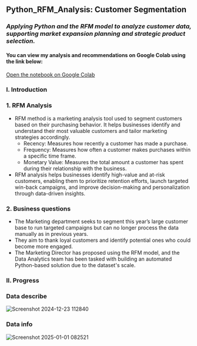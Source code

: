 ## Python_RFM_Analysis: Customer Segmentation
### *Applying Python and the RFM model to analyze customer data, supporting market expansion planning and strategic product selection.*

#### You can view my analysis and recommendations on Google Colab using the link below:
[Open the notebook on Google Colab](https://colab.research.google.com/drive/1nj2g1ERs0GbQwXVqR42E_NyIbSgyOqF1)

### I. Introduction
### 1. RFM Analysis
- RFM method is a marketing analysis tool used to segment customers based on their purchasing behavior. It helps businesses identify and understand their most valuable customers and tailor marketing strategies accordingly.
  + Recency: Measures how recently a customer has made a purchase.
  + Frequency: Measures how often a customer makes purchases within a specific time frame.
  + Monetary Value: Measures the total amount a customer has spent during their relationship with the business.
- RFM analysis helps businesses identify high-value and at-risk customers, enabling them to prioritize retention efforts, launch targeted win-back campaigns, and improve decision-making and personalization through data-driven insights.

### 2. Business questions
- The Marketing department seeks to segment this year’s large customer base to run targeted campaigns but can no longer process the data manually as in previous years.
- They aim to thank loyal customers and identify potential ones who could become more engaged.
- The Marketing Director has proposed using the RFM model, and the Data Analytics team has been tasked with building an automated Python-based solution due to the dataset's scale.

### II. Progress
### Data describe
![Screenshot 2024-12-23 112840](https://i.imgur.com/0Dw9LxD.png)

### Data info
![Screenshot 2025-01-01 082521](https://i.imgur.com/lXZislV.png)


